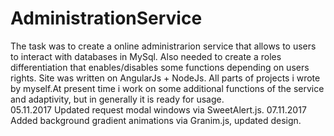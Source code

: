 # AdministrationService
The task was to create a online administrarion service that allows to users to interact with databases in MySql. Also needed to create a roles differentiation that enables/disables some functions depending on users rights. Site was written on AngularJs + NodeJs. All parts of projects i wrote by myself.At present time i work on some additional functions of the service and adaptivity, but in generally it is ready for usage.  
 05.11.2017 Updated request modal windows via SweetAlert.js.
 07.11.2017 Added background gradient animations via Granim.js, updated design.
